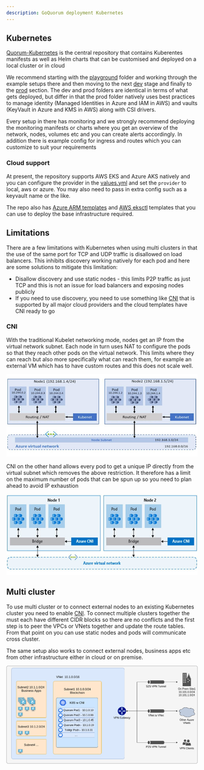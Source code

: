 ```yaml
---
description: GoQuorum deployment Kubernetes
---
```


## Kubernetes

[Quorum-Kubernetes](https://github.com/ConsenSys/quorum-Kubernetes) is the central repository that contains Kuberentes
manifests as well as Helm charts that can be customised and deployed on a local cluster or in cloud

We recommend starting with the [playground](https://github.com/ConsenSys/quorum-kubernetes/tree/master/playground) folder
and working through the example setups there and then moving to the next [dev](https://github.com/ConsenSys/quorum-kubernetes/tree/master/dev)
stage and finally to the [prod](https://github.com/ConsenSys/quorum-kubernetes/tree/master/prod) section. The dev and
prod folders are identical in terms of what gets deployed, but differ in that the prod folder natively uses best
practices to manage identity (Managed Identities in Azure and IAM in AWS) and vaults (KeyVault in Azure and KMS in AWS)
along with CSI drivers.

Every setup in there has monitoring and we strongly recommend deploying the monitoring manifests or charts where you
get an overview of the network, nodes, volumes etc and you can create alerts accordingly. In addition there is example
config for ingress and routes which you can customize to suit your requirements

### Cloud support

At present, the repository supports AWS EKS and Azure AKS natively and you can configure the provider in the
[values.yml](https://github.com/ConsenSys/quorum-kubernetes/blob/master/dev/helm/values/genesis-goquorum.yml) and set
the `provider` to local, aws or azure. You may also need to pass in extra config such as a keyvault name or the like.

The repo also has [Azure ARM templates](https://github.com/ConsenSys/quorum-kubernetes/tree/master/azure) and [AWS
eksctl](https://github.com/ConsenSys/quorum-kubernetes/tree/master/aws) templates that you can use to deploy the base
infrastructure required.

## Limitations

There are a few limitations with Kubernetes when using multi clusters in that the use of the same port for TCP and UDP
traffic is disallowed on load balancers. This inhibits discovery working natively for each pod and here are some solutions
to mitigate this limitation:

* Disallow discovery and use static nodes - this limits P2P traffic as just TCP and this is not an issue for load balancers
 and exposing nodes publicly
* If you need to use discovery, you need to use something like
 [CNI](https://github.com/containernetworking/cni/blob/master/SPEC.md#network-configuration) that is supported by all
 major cloud providers and the cloud templates have CNI ready to go

### CNI

With the traditional Kubelet networking mode, nodes get an IP from the virtual network subnet. Each node in turn uses NAT
to configure the pods so that they reach other pods on the virtual network. This limits where they can reach but also more
specifically what can reach them, for example an external VM which has to have custom routes and this does not scale well.

![Kubenet](../images/kubernetes/kubenet.jpg)

CNI on the other hand allows every pod to get a unique IP directly from the virtual subnet which removes the above restriction.
It therefore has a limit on the maximum number of pods that can be spun up so you need to plan ahead to avoid IP exhaustion

![CNI](../images/kubernetes/cni.jpg)

## Multi cluster

To use multi cluster or to connect external nodes to an existing Kubernetes cluster you need to enable [CNI](#cni). To
connect multiple clusters together the must each have different CIDR blocks so there are no conflicts and the first step
is to peer the VPCs or VNets together and update the route tables. From that point on you can use static nodes and pods
will communicate cross cluster.

The same setup also works to connect external nodes, business apps etc from other infrastructure either in cloud or on
premise.

![CNI-peering](../images/kubernetes/cni_peering.png)
